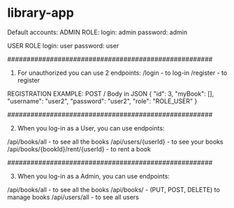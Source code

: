 # library-app

Default accounts:
ADMIN ROLE:
login: admin
password: admin

USER ROLE
login: user
password: user

#####################################################

1. For unauthorized you can use 2 endpoints:
/login   -   to log-in
/register   -   to register

REGISTRATION EXAMPLE:
POST / Body in JSON
{
    "id": 3,
    "myBook": [],
    "username": "user2",
    "password": "user2",
    "role": "ROLE_USER"
}

#####################################################

2. When you log-in as a User, you can use endpoints:

/api/books/all   -   to see all the books
/api/users/{userId}    -   to see your books
/api/books/{bookId}/rent/{userId}    -    to rent a book

#####################################################

3. When you log-in as a Admin, you can use endpoints:

/api/books/all   -   to see all the books
/api/books/    -   (PUT, POST, DELETE) to manage books
/api/users/all    -    to see all users
